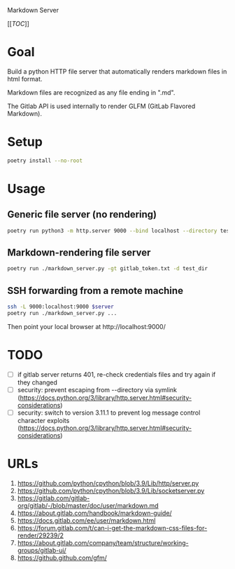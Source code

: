 Markdown Server

[[_TOC_]]

# Goal
Build a python HTTP file server that automatically renders markdown files in
html format.

Markdown files are recognized as any file ending in ".md".

The Gitlab API is used internally to render GLFM (GitLab Flavored Markdown).

# Setup
```bash
poetry install --no-root
```

# Usage
## Generic file server (no rendering)
```bash
poetry run python3 -m http.server 9000 --bind localhost --directory test_dir
```

## Markdown-rendering file server
```bash
poetry run ./markdown_server.py -gt gitlab_token.txt -d test_dir
```

## SSH forwarding from a remote machine
```bash
ssh -L 9000:localhost:9000 $server
poetry run ./markdown_server.py ...
```
Then point your local browser at http://localhost:9000/

# TODO
- [ ] if gitlab server returns 401, re-check credentials files and try again if they changed
- [ ] security: prevent escaping from --directory via symlink (https://docs.python.org/3/library/http.server.html#security-considerations)
- [ ] security: switch to version 3.11.1 to prevent log message control character exploits (https://docs.python.org/3/library/http.server.html#security-considerations)

# URLs
1. https://github.com/python/cpython/blob/3.9/Lib/http/server.py
1. https://github.com/python/cpython/blob/3.9/Lib/socketserver.py
1. https://gitlab.com/gitlab-org/gitlab/-/blob/master/doc/user/markdown.md
1. https://about.gitlab.com/handbook/markdown-guide/
1. https://docs.gitlab.com/ee/user/markdown.html
1. https://forum.gitlab.com/t/can-i-get-the-markdown-css-files-for-render/29239/2
1. https://about.gitlab.com/company/team/structure/working-groups/gitlab-ui/
1. https://github.github.com/gfm/

